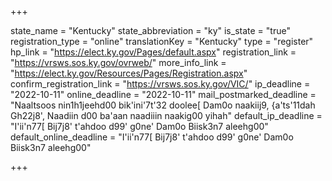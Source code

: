 +++

state_name = "Kentucky"
state_abbreviation = "ky"
is_state = "true"
registration_type = "online"
translationKey = "Kentucky"
type = "register"
hp_link = "https://elect.ky.gov/Pages/default.aspx"
registration_link = "https://vrsws.sos.ky.gov/ovrweb/"
more_info_link = "https://elect.ky.gov/Resources/Pages/Registration.aspx"
confirm_registration_link = "https://vrsws.sos.ky.gov/VIC/"
ip_deadline = "2022-10-11"
online_deadline = "2022-10-11"
mail_postmarked_deadline = "Naaltsoos nin1h1jeehd00 bik'ini'7t'32 doolee[ Dam0o naakiij9, {a'ts'11dah Gh22j8', Naadiin d00 ba'aan naadiiin naakig00 yihah"
default_ip_deadline = "I'ii'n77[ Bij7j8' t'ahdoo d99' g0ne' Dam0o Biisk3n7 aleehg00"
default_online_deadline = "I'ii'n77[ Bij7j8' t'ahdoo d99' g0ne' Dam0o Biisk3n7 aleehg00"

+++